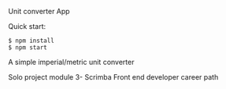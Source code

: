 Unit converter App

Quick start:

```
$ npm install
$ npm start
````

A simple imperial/metric unit converter

Solo project module 3- Scrimba Front end developer career path
